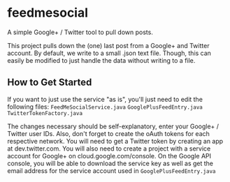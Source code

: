 feedmesocial
============

A simple Google+ / Twitter tool to pull down posts.

This project pulls down the (one) last post from a Google+ and Twitter account. By default, we write to a small .json text file. Though, this can easily be modified to just handle the data without writing to a file.


How to Get Started
----------
If you want to just use the service "as is", you'll just need to edit the following files:
  `FeedMeSocialService.java`
  `GooglePlusFeedEntry.java`
  `TwitterTokenFactory.java`
    
The changes necessary should be self-explanatory, enter your Google+ / Twitter user IDs. Also, don't forget to create the oAuth tokens for each respective network. You will need to get a Twitter token by creating an app at dev.twitter.com. You will also need to create a project with a service account for Google+ on cloud.google.com/console. On the Google API console, you will be able to download the service key as well as get the email address for the service account used in `GooglePlusFeedEntry.java`
